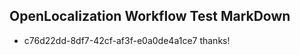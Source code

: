 ## OpenLocalization Workflow Test MarkDown
* c76d22dd-8df7-42cf-af3f-e0a0de4a1ce7 thanks!

<!--HONumber=Sep16_HO1-->



